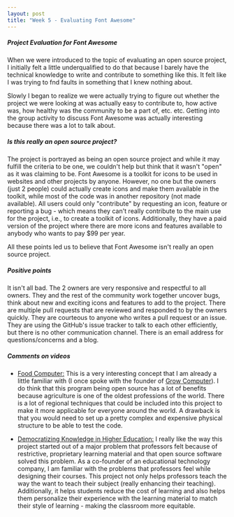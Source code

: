 ```yaml
---
layout: post
title: "Week 5 - Evaluating Font Awesome"
---
```


##### Project Evaluation for Font Awesome

When we were introduced to the topic of evaluating an open source project, I initially felt a little underqualified to do that because I barely have the technical knowledge to write and contribute to something like this. It felt like I was trying to fnd faults in something that I knew nothing about. 
<!--more-->

Slowly I began to realize we were actually trying to figure out whether the project we were looking at was actually easy to contribute to, how active was, how healthy was the community to be a part of, etc. etc. Getting into the group activity to discuss Font Awesome was actually interesting because there was a lot to talk about. 


##### Is this really an open source project?

The project is portrayed as being an open source project and while it may fulfill the criteria to be one, we couldn't help but think that it wasn't "open" as it was claiming to be. Font Awesome is a toolkit for icons to be used in websites and other projects by anyone. However, no one but the owners (just 2 people) could actually create icons and make them available in the toolkit, while most of the code was in another repository (not made available). All users could only "contribute" by requesting an icon, feature or reporting a bug - which means they can't really contribute to the main use for the project, i.e., to create a toolkit of icons. Additionally, they have a paid version of the project where there are more icons and features available to anybody who wants to pay $99 per year. 

All these points led us to believe that Font Awesome isn't really an open source project. 


##### Positive points

It isn't all bad. The 2 owners are very responsive and respectful to all owners. They and the rest of the community work together uncover bugs, think about new and exciting icons and features to add to the project. There are multiple pull requests that are reviewed and responded to by the owners quickly. They are courteous to anyone who writes a pull request or an issue. They are using the GitHub's issue tracker to talk to each other efficiently, but there is no other communication channel. There is an email address for questions/concerns and a blog. 


##### Comments on videos

* [Food Computer:](https://www.redhat.com/en/open-source-stories/farming-for-the-future/food-computer) This is a very interesting concept that I am already a little familiar with (I once spoke with the founder of [Grow Computer](https://www.growcomputer.io/)). I do think that this program being open source has a lot of benefits because agriculture is one of the oldest professions of the world. There is a lot of regional techniques that could be included into this project to make it more applicable for everyone around the world. A drawback is that you would need to set up a pretty complex and expensive physical structure to be able to test the code.  

* [Democratizing Knowledge in Higher Education:](https://www.redhat.com/en/open-source-stories/live-talk-democratizing-knowledge) I really like the way this project started out of a major problem that professors felt because of restrictive, proprietary learning material and that open source software solved this problem. As a co-founder of an educational technology company, I am familiar with the problems that professors feel while designing their courses. This project not only helps professors teach the way the want to teach their subject (really enhancing their teaching). Additionally, it helps students reduce the cost of learning and also helps them personalize their experience with the learning material to match their style of learning - making the classroom more equitable. 



